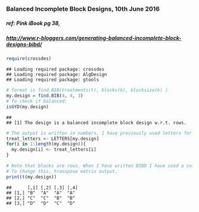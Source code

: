 ### Balanced Incomplete Block Designs, 10th June 2016

##### ref: Pink iBook pg 38,
#####     http://www.r-bloggers.com/generating-balanced-incomplete-block-designs-bibd/
    
    
    

```r
require(crossdes)
```

```
## Loading required package: crossdes
## Loading required package: AlgDesign
## Loading required package: gtools
```

```r
# format is find.BIB(treatments(t), blocks(b), blocksize(k) )
my.design = find.BIB(4, 4, 3)
# To check if balanced;
isGYD(my.design)
```

```
## 
## [1] The design is a balanced incomplete block design w.r.t. rows.
```

```r
# The output is written in numbers. I have previously used letters for treatments.
treat_letters <- LETTERS[my.design]
for(i in 1:length(my.design)){
  my.design[i] <- treat_letters[i]
}

# Note that blocks are rows. When I have written BIBD I have used a column for each block.
# To change this, transpose matrix output.
print(t(my.design))
```

```
##      [,1] [,2] [,3] [,4]
## [1,] "B"  "A"  "A"  "A" 
## [2,] "C"  "C"  "B"  "B" 
## [3,] "D"  "D"  "C"  "D"
```
